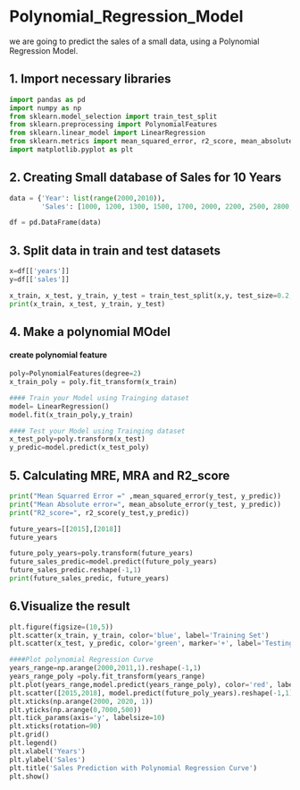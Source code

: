 # Polynomial_Regression_Model
we are going to predict the sales of a small data, using a Polynomial Regression Model.

## 1. Import necessary libraries
```python
import pandas as pd
import numpy as np
from sklearn.model_selection import train_test_split
from sklearn.preprocessing import PolynomialFeatures
from sklearn.linear_model import LinearRegression
from sklearn.metrics import mean_squared_error, r2_score, mean_absolute_error
import matplotlib.pyplot as plt
```

## 2. Creating Small database of Sales for 10 Years
```python
data = {'Year': list(range(2000,2010)),
        'Sales': [1000, 1200, 1300, 1500, 1700, 2000, 2200, 2500, 2800, 3000]}

df = pd.DataFrame(data)
```
## 3. Split data in train and test datasets
```python
x=df[['years']]
y=df[['sales']]

x_train, x_test, y_train, y_test = train_test_split(x,y, test_size=0.2, random_state=42)
print(x_train, x_test, y_train, y_test)
```

## 4. Make a polynomial MOdel
#### create polynomial feature
```python
poly=PolynomialFeatures(degree=2)
x_train_poly = poly.fit_transform(x_train)

#### Train your Model using Trainging dataset
model= LinearRegression()
model.fit(x_train_poly,y_train)

#### Test your Model using Trainging dataset
x_test_poly=poly.transform(x_test)
y_predic=model.predict(x_test_poly)
```
## 5. Calculating MRE, MRA and R2_score
```python
print("Mean Squarred Error =" ,mean_squared_error(y_test, y_predic))
print("Mean Absolute error=", mean_absolute_error(y_test, y_predic))
print("R2_score=", r2_score(y_test,y_predic))

future_years=[[2015],[2018]]
future_years

future_poly_years=poly.transform(future_years)
future_sales_predic=model.predict(future_poly_years)
future_sales_predic.reshape(-1,1)
print(future_sales_predic, future_years)

```

## 6.Visualize the result
```python
plt.figure(figsize=(10,5))
plt.scatter(x_train, y_train, color='blue', label='Training Set')
plt.scatter(x_test, y_predic, color='green', marker='+', label='Testing Set')

####Plot polynomial Regression Curve
years_range=np.arange(2000,2011,1).reshape(-1,1)
years_range_poly =poly.fit_transform(years_range)
plt.plot(years_range,model.predict(years_range_poly), color='red', label='Regression line')
plt.scatter([2015,2018], model.predict(future_poly_years).reshape(-1,1), marker='o', color='black', label='future Sales')
plt.xticks(np.arange(2000, 2020, 1))
plt.yticks(np.arange(0,7000,500))
plt.tick_params(axis='y', labelsize=10)
plt.xticks(rotation=90)
plt.grid()
plt.legend()
plt.xlabel('Years')
plt.ylabel('Sales')
plt.title('Sales Prediction with Polynomial Regression Curve')
plt.show()

```




